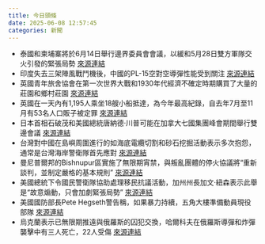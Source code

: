 ```yaml
---
title: 今日頭條
date: 2025-06-08 12:57:45
categories: 新聞            
---
```

- 泰國和柬埔寨將於6月14日舉行邊界委員會會議，以緩和5月28日雙方軍隊交火引發的緊張局勢 [來源連結](https://www.japantimes.co.jp/news/2025/06/08/asia-pacific/politics/thailand-border-security-cambodia/)
- 印度失去三架陣風戰鬥機後，中國的PL-15空對空導彈性能受到關注 [來源連結](https://asiatimes.com/2025/06/jamming-could-be-key-to-dodging-chinas-pl-15-missiles/)
- 英國青年旅舍協會在第一次世界大戰和1930年代經濟不確定時期購買了大量的莊園和鄉村莊園 [來源連結](https://www.theguardian.com/commentisfree/2025/jun/08/youth-hostel-parents-luxury-escapes)
- 英國在一天內有1,195人乘坐18艘小船抵達，為今年最高紀錄，自去年7月至11月有53名人口販子被定罪 [來源連結](https://www.theguardian.com/news/ng-interactive/2025/jun/08/smash-the-gangs-labour-migration-policy-slogan)
- 日本首相石破茂和美國總統唐納德·川普可能在加拿大七國集團峰會期間舉行雙邊會議 [來源連結](https://www.japantimes.co.jp/business/2025/06/08/japan-tariff-negotiator-more-efforts-for-trade-deal/)
- 台灣對中國在島嶼周圍進行的如海底電纜切割和砂石挖掘活動表示多次抱怨，通常是台灣海岸警衛隊首先應對 [來源連結](https://www.japantimes.co.jp/news/2025/06/08/asia-pacific/politics/taiwan-drill-china-grey-zone/)
- 曼尼普爾邦的Bishnupur區實施了無限期宵禁，與叛亂團體的停火協議將“重新談判，並制定嚴格的基本規則” [來源連結](https://www.thehindu.com/news/morning-digest-june-08-2025/article69670605.ece)
- 美國總統下令國民警衛隊協助處理移民抗議活動，加州州長加文·紐森表示此舉是“故意煽動，只會加劇緊張局勢” [來源連結](https://www.thehindu.com/news/international/los-angeles-immigration-protest-donald-trump-paramount-updates-june-8/article69670626.ece)
- 美國國防部長Pete Hegseth警告稱，如果暴力持續，五角大樓準備動員現役部隊 [來源連結](https://www.japantimes.co.jp/news/2025/06/08/world/politics/protesters-ice-immigration-los-angeles/)
- 烏克蘭表示已無限期推遠與俄羅斯的囚犯交換，哈爾科夫在俄羅斯導彈和炸彈襲擊中有三人死亡，22人受傷 [來源連結](https://www.japantimes.co.jp/news/2025/06/08/world/politics/ukraine-prisoner-swaps-russia-kharkiv/)



